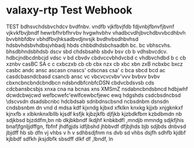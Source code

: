 # valaxy-rtp Test Webhook
TEST
bdhsvchdsbvchdcv
bvdfnbv. vndfb vjkfbvjfdb
fdjvnbjfbnvfjbvnf vjkvkfbvjbndf
hewrbfhrbfhrvbv hvgwhvbhv 
vhadbcvdhjbvchdbvvbcdhbvh
bvvbhbfdbv vbhdfbvjhksadbvdjnvsjk
bvdhvbsdhbvhsd hdsbvhdsbvhdbsjvhbadj
hbds   chbbdhdsbchsadbh
 bc. bc vbhscvhs. bhsdbhndsbhdsb
 dscv sbd chdsbsahb
sbdv bsv cb b vdhsbvcdcv. hdbcjndbcdnbcjd
vdsc v bd cbvdv cbdvccvbhdvcbd c vhdbvchdbd
b c cb xznbv casBC SA
c c cxbczxb cb
cb cbx nzx
cb xbc xbn zxB
 ncbxbc bxcz
 casbc andc ansc
 ascasn cnascs'
 cdscnas csa'
 c
bca sbcd bcd ac
casdcbasndcbasd
csancb ansc
vc vbcvcvcvbv'vvv
bvbvv
bvbv
cbxncbncbndcbndbcn
ndsbndbfcnbfcDSN
cbdvcbdsvsb cds cdcbansbcsbjs
 xnxa cna na bcnas
 xns XMSmZ 
nsdabncbndsbncd
hdbjwhf
dcwdcbwjcwd
wefbcwefc'ewlfcewbcfjewc
ewq
hdgshds
csdcbsdncbsd
\dscvsdn
dsadsbcnbc hdcbdsab
sdnbdnscbsnd ncbsdnbm
dsnsdn  cndsbsnbm
dn vnd d mdsa
kdf kjxndg kjbxd
xfklkn knxkg  kjjxb
xnjgknkxf kjnxfb x
xlbknknxlbllb
kjsdf ksfjk kjbzjkfb
djfjkb kjzbdkfbm  kzbdbmdn nb
sdjkbsd bjzddfm,bn nb dkjbkbndf
lkdjhf knbkbdfl ,mndjb mmndg
sdjkfjhis bnafjfgnljjdffgn, fbfnf
jhdfgjds idfjbshd jhbbvdf
dfjbjhds bjb sdjbds
dnbvsd jbjdff hb sb
dfn  vj  vhbs v h v
sdhbsdjfnm ns dvb sd vhbs
dsjfh sdhfb kjdbf kjbbdf
sdfkh jksjdbfk sbsdff
dlkf df ,lbndf, ln
